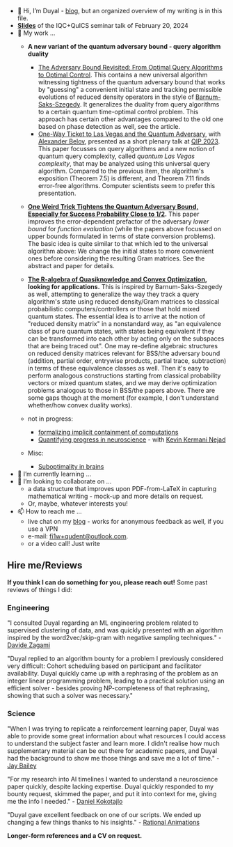 - 👋 Hi, I’m Duyal - [blog](https://qudent.github.io), but an organized overview of my writing is in this file.
- **[Slides](https://qudent.github.io/files/seminar_iqc+quics_feb_20_2024.pdf)** of the IQC+QuICS seminar talk of February 20, 2024
- 👀 My work ...
   - **A new variant of the quantum adversary bound - query algorithm duality**
      - [The Adversary Bound Revisited: From Optimal Query Algorithms to Optimal Control](https://arxiv.org/abs/2211.16293). This contains a new universal algorithm witnessing tightness of the quantum adversary bound that works by "guessing" a convenient initial state and tracking permissible evolutions of reduced density operators in the style of [Barnum-Saks-Szegedy](https://ieeexplore.ieee.org/document/1214419). It generalizes the duality from query algorithms to a certain quantum time-optimal control problem. This approach has certain other advantages compared to the old one based on phase detection as well, see the article.
      - [One-Way Ticket to Las Vegas and the Quantum Adversary](https://arxiv.org/abs/2301.02003), with [Alexander Belov](http://home.lu.lv/~belovs/), presented as a short plenary talk at [QIP 2023](https://indico.cern.ch/event/1175020/). This paper focusses on query algorithms and a new notion of quantum query complexity, called _quantum Las Vegas complexity_, that may be analyzed using this universal query algorithm. Compared to the previous item, the algorithm's exposition (Theorem 7.5) is different, and Theorem 7.11 finds error-free algorithms. Computer scientists seem to prefer this presentation.
    - **[One Weird Trick Tightens the Quantum Adversary Bound, Especially for Success Probability Close to 1/2](https://arxiv.org/abs/2303.10244).** This paper improves the error-dependent prefactor of the adversary _lower bound_ for _function evaluation_ (while the papers above focussed on upper bounds formulated in terms of state conversion problems). The basic idea is quite similar to that which led to the universal algorithm above: We change the initial states to more convenient ones before considering the resulting Gram matrices. See the abstract and paper for details.
   - **[The R-algebra of Quasiknowledge and Convex Optimization](https://arxiv.org/abs/2212.04606), looking for applications.** This is inspired by Barnum-Saks-Szegedy as well, attempting to generalize the way they track a query algorithm's state using reduced density/Gram matrices to classical probabilistic computers/controllers or those that hold mixed quantum states. The essential idea is to arrive at the notion of "reduced density matrix" in a nonstandard way, as "an equivalence class of pure quantum states, with states being equivalent if they can be transformed into each other by acting only on the subspaces that are being traced out". One may re-define algebraic structures on reduced density matrices relevant for BSS/the adversary bound (addition, partial order, entrywise products, partial trace, subtraction) in terms of these equivalence classes as well. Then it's easy to perform analogous constructions starting from classical probability vectors or mixed quantum states, and we may derive optimization problems analogous to those in BSS/the papers above. There are some gaps though at the moment (for example, I don't understand whether/how convex duality works).
   - not in progress:
      - [formalizing implicit containment of computations](https://qudent.github.io/posts/2022/04/implicit-computations/)
      - [Quantifying progress in neuroscience](https://qudent.github.io/posts/2022/06/intro-neuroscience-progress-studies/) - with [Kevin Kermani Nejad](https://bristolcnu.github.io/people/RPC_kevin_nejad/index.html)

   - Misc:
      - [Suboptimality in brains](https://qudent.github.io/posts/2022/06/neuro-stochasticity/)
- 🌱 I’m currently learning ...
- 💞️ I’m looking to collaborate on ...
    - a data structure that improves upon PDF-from-LaTeX in capturing mathematical writing - mock-up and more details on request.
    - Or, maybe, whatever interests you!
- 📫 How to reach me ...
   - live chat on my [blog](https://qudent.github.io) - works for anonymous feedback as well, if you use a VPN
   - e-mail: fi1w+qudent@outlook.com.
   - or a video call! Just write

Hire me/Reviews
-------
**If you think I can do something for you, please reach out!** Some past reviews of things I did:

### Engineering
"I consulted Duyal regarding an ML engineering problem related to supervised clustering of data, and was quickly presented with an algorithm inspired by the word2vec/skip-gram with negative sampling techniques." - [Davide Zagami](https://davidezagami.github.io/)

"Duyal replied to an algorithm bounty for a problem I previously considered very difficult: Cohort scheduling based on participant and facilitator availability. Duyal quickly came up with a rephrasing of the problem as an integer linear programming problem, leading to a practical solution using an efficient solver - besides proving NP-completeness of that rephrasing, showing that such a solver was necessary."

### Science
"When I was trying to replicate a reinforcement learning paper, Duyal was able to provide some great information about what resources I could access to understand the subject faster and learn more. I didn't realise how much supplementary material can be out there for academic papers, and Duyal had the background to show me those things and save me a lot of time." - [Jay Bailey](https://au.linkedin.com/in/jay-bailey-cs)

"For my research into AI timelines I wanted to understand a neuroscience paper quickly, despite lacking expertise. Duyal quickly responded to my bounty request, skimmed the paper, and put it into context for me, giving me the info I needed." - [Daniel Kokotajlo](https://philosophy.unc.edu/people/daniel-kokotajlo/)

"Duyal gave excellent feedback on one of our scripts. We ended up changing a few things thanks to his insights." - [Rational Animations](https://www.youtube.com/RationalAnimations)

**Longer-form references and a CV on request.**
